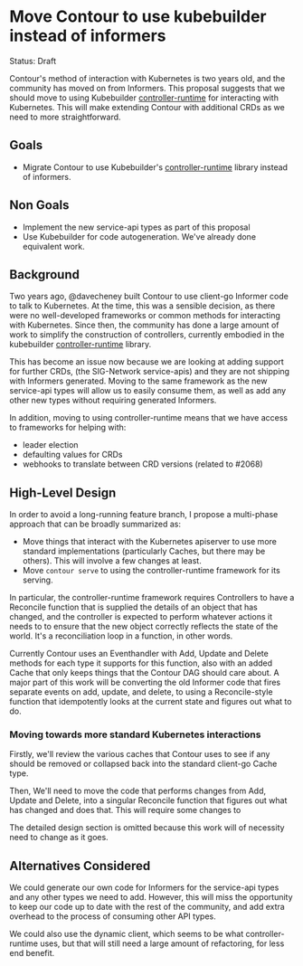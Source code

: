 # Move Contour to use kubebuilder instead of informers

Status: Draft

Contour's method of interaction with Kubernetes is two years old, and the community has moved on from Informers.
This proposal suggests that we should move to using Kubebuilder [controller-runtime][1] for interacting with Kubernetes.
This will make extending Contour with additional CRDs as we need to more straightforward.

## Goals

- Migrate Contour to use Kubebuilder's [controller-runtime][1] library instead of informers.

## Non Goals

- Implement the new service-api types as part of this proposal
- Use Kubebuilder for code autogeneration. We've already done equivalent work.

## Background

Two years ago, @davecheney built Contour to use client-go Informer code to talk to Kubernetes.
At the time, this was a sensible decision, as there were no well-developed frameworks or common methods for interacting with Kubernetes.
Since then, the community has done a large amount of work to simplify the construction of controllers, currently embodied in the kubebuilder [controller-runtime][1] library.

This has become an issue now because we are looking at adding support for further CRDs, (the SIG-Network service-apis) and they are not shipping with Informers generated.
Moving to the same framework as the new service-api types will allow us to easily consume them, as well as add any other new types without requiring generated Informers.

In addition, moving to using controller-runtime means that we have access to frameworks for helping with:

- leader election
- defaulting values for CRDs
- webhooks to translate between CRD versions (related to #2068)

## High-Level Design

In order to avoid a long-running feature branch, I propose a multi-phase approach that can be broadly summarized as:

- Move things that interact with the Kubernetes apiserver to use more standard implementations (particularly Caches, but there may be others). This will involve a few changes at least.
- Move `contour serve` to using the controller-runtime framework for its serving.

In particular, the controller-runtime framework requires Controllers to have a Reconcile function that is supplied the details of an object that has changed, and the controller is expected to perform whatever actions it needs to to ensure that the new object correctly reflects the state of the world.
It's a reconciliation loop in a function, in other words.

Currently Contour uses an Eventhandler with Add, Update and Delete methods for each type it supports for this function, also with an added Cache that only keeps things that the Contour DAG should care about.
A major part of this work will be converting the old Informer code that fires separate events on add, update, and delete, to using a Reconcile-style function that idempotently looks at the current state and figures out what to do.

### Moving towards more standard Kubernetes interactions

Firstly, we'll review the various caches that Contour uses to see if any should be removed or collapsed back into the standard client-go Cache type.

Then, We'll need to move the code that performs changes from Add, Update and Delete, into a singular Reconcile function that figures out what has changed and does that.
This will require some changes to 

The detailed design section is omitted because this work will of necessity need to change as it goes.

## Alternatives Considered

We could generate our own code for Informers for the service-api types and any other types we need to add.
However, this will miss the opportunity to keep our code up to date with the rest of the community, and add extra overhead to the process of consuming other API types.

We could also use the dynamic client, which seems to be what controller-runtime uses, but that will still need a large amount of refactoring, for less end benefit.

[1]: https://github.com/kubernetes-sigs/controller-runtime
